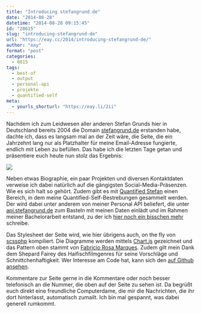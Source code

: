 ```yaml
---
title: "Introducing stefangrund.de"
date: "2014-08-28"
datetime: "2014-08-28 09:15:45"
id: "28615"
slug: "introducing-stefangrund-de"
url: "https://eay.cc/2014/introducing-stefangrund-de/"
author: "eay"
format: "post"
categories:
  - 0815
tags:
  - best-of
  - output
  - personal-api
  - projekte
  - quantified-self
meta:
  - yourls_shorturl: "https://eay.li/2ii"
---
```


Nachdem ich zum Leidwesen aller anderen Stefan Grunds hier in Deutschland bereits 2004 die Domain [stefangrund.de](http://stefangrund.de/) erstanden habe, dachte ich, dass es langsam mal an der Zeit wäre, die Seite, die ein Jahrzehnt lang nur als Platzhalter für meine Email-Adresse fungierte, endlich mit Leben zu befüllen. Das habe ich die letzten Tage getan und präsentiere euch heute nun stolz das Ergebnis:

[![](https://eay.cc/uploads/2014/stefangrundde.jpg)](http://stefangrund.de/)

Neben etwas Biographie, ein paar Projekten und diversen Kontaktdaten verweise ich dabei natürlich auf die gängigsten Social-Media-Präsenzen. Wie es sich halt so gehört. Zudem gibt es mit [Quantified Stefan](http://stefangrund.de/#quantified) einen Bereich, in dem meine Quantified-Self-Bestrebungen gesammelt werden. Der wird dabei unter anderem von meiner Personal API beliefert, die unter [api.stefangrund.de](http://api.stefangrund.de/) zum Basteln mit meinen Daten einlädt und im Rahmen meiner Bachelorarbeit entstand, zu der ich [hier noch ein bisschen mehr](//eay.cc/2014/meine-personal-api-bachelorarbeit-ist-nun-online-und-als-kostenloses-ebook-verfuegbar/) schreibe.

Das Stylesheet der Seite wird, wie hier übrigens auch, on the fly von [scssphp](http://leafo.net/scssphp/) kompiliert. Die Diagramme werden mittels [Chart.js](http://www.chartjs.org/) gezeichnet und das Pattern oben stammt von [Fabricio Rosa Marques](http://fabric8.de/). Zudem gilt mein Dank dem Shepard Fairey des Haifischfilmgenres für seine Vorschläge und Schnittchenhaftigkeit. Wer Interesse am Code hat, kann sich den [auf Github ansehen](https://github.com/stefangrund/stefangrund.de).

Kommentare zur Seite gerne in die Kommentare oder noch besser telefonisch an die Nummer, die oben auf der Seite zu sehen ist. Da begrüßt euch direkt eine freundliche Computerdame, die mir die Nachrichten, die ihr dort hinterlasst, automatisch zumailt. Ich bin mal gespannt, was dabei generell rumkommt.
